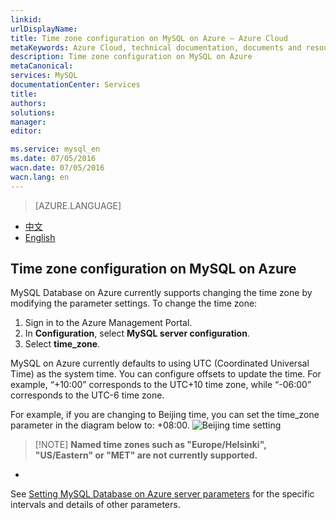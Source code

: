 ```yaml
---
linkid: 
urlDisplayName: 
title: Time zone configuration on MySQL on Azure – Azure Cloud
metaKeywords: Azure Cloud, technical documentation, documents and resources, MySQL, database, beginner’s guide, Azure MySQL, MySQL PaaS, Azure MySQL PaaS, Azure MySQL Service, Azure RDS
description: Time zone configuration on MySQL on Azure
metaCanonical: 
services: MySQL
documentationCenter: Services
title: 
authors: 
solutions: 
manager: 
editor: 

ms.service: mysql_en
ms.date: 07/05/2016
wacn.date: 07/05/2016
wacn.lang: en
---
```


> [AZURE.LANGUAGE]
- [中文](./mysql-database-timezone-config.md)
- [English](./mysql-database-enus-timezone-config.md)

## Time zone configuration on MySQL on Azure

MySQL Database on Azure currently supports changing the time zone by modifying the parameter settings. To change the time zone:

1. Sign in to the Azure Management Portal.
2. In **Configuration**, select **MySQL server configuration**.
3. Select **time_zone**.

MySQL on Azure currently defaults to using UTC (Coordinated Universal Time) as the system time. You can configure offsets to update the time. For example, “+10:00” corresponds to the UTC+10 time zone, while “-06:00” corresponds to the UTC-6 time zone.

For example, if you are changing to Beijing time, you can set the time\_zone parameter in the diagram below to: +08:00.
![Beijing time setting](./media/mysql-database-timezone-config/time_zone_en.png)

>[!NOTE] **Named time zones such as "Europe/Helsinki", "US/Eastern" or "MET" are not currently supported.**
*

See [Setting MySQL Database on Azure server parameters](./mysql-database-advanced-settings.md) for the specific intervals and details of other parameters.

<!---HONumber=Acom_0218_2016_MySql-->